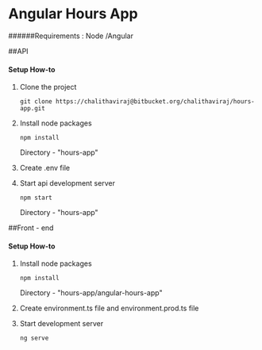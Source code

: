 # Angular Hours App


######Requirements :   Node /Angular

##API
#### Setup How-to



1. Clone the project

   `git clone https://chalithaviraj@bitbucket.org/chalithaviraj/hours-app.git`

2. Install node packages
  
    `npm install`
      
    Directory - "hours-app"
    
3. Create .env file
     
4. Start api development server

   `npm start` 
   
   Directory - "hours-app"


##Front - end
#### Setup How-to

1. Install node packages
  
    `npm install`
      
     Directory - "hours-app/angular-hours-app" 
     
2. Create environment.ts file and environment.prod.ts file
     
3. Start development server

    `ng serve`
